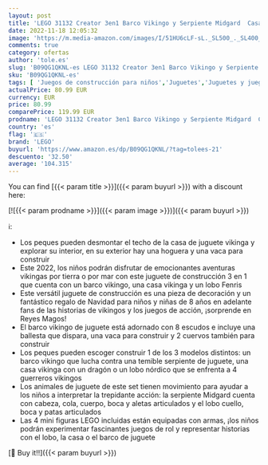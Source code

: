 ```yaml
---
layout: post
title: 'LEGO 31132 Creator 3en1 Barco Vikingo y Serpiente Midgard  Casa de Juguete  Lobo Fenris  Dragón  Ideas para Niños  Idea Reyes'
date: 2022-11-18 12:05:32
image: 'https://m.media-amazon.com/images/I/51HU6cLF-sL._SL500_._SL400_.jpg'
comments: true
category: ofertas
author: 'tole.es'
slug: 'B09QG1QKNL-es LEGO 31132 Creator 3en1 Barco Vikingo y Serpiente Midgard...'
sku: 'B09QG1QKNL-es'
tags: [ 'Juegos de construcción para niños','Juguetes','Juguetes y juegos','Sets de construcción','lego','🇪🇸', ]
actualPrice: 80.99 EUR
currency: EUR
price: 80.99
comparePrice: 119.99 EUR
prodname: 'LEGO 31132 Creator 3en1 Barco Vikingo y Serpiente Midgard  Casa de Juguete  Lobo Fenris  Dragón  Ideas para Niños  Idea Reyes'
country: 'es'
flag: '🇪🇸'
brand: 'LEGO'
buyurl: 'https://www.amazon.es/dp/B09QG1QKNL/?tag=tolees-21'
descuento: '32.50'
average: '104.315'
---
```


You can find [{{< param title >}}]({{< param buyurl >}}) with a discount here:

[![{{< param prodname >}}]({{< param image >}})]({{< param buyurl >}})

ℹ️:

- Los peques pueden desmontar el techo de la casa de juguete vikinga y explorar su interior, en su exterior hay una hoguera y una vaca para construir
- Este 2022, los niños podrán disfrutar de emocionantes aventuras vikingas por tierra o por mar con este juguete de construcción 3 en 1 que cuenta con un barco vikingo, una casa vikinga y un lobo Fenris
- Este versátil juguete de construcción es una pieza de decoración y un fantástico regalo de Navidad para niños y niñas de 8 años en adelante fans de las historias de vikingos y los juegos de acción, ¡sorprende en Reyes Magos!
- El barco vikingo de juguete está adornado con 8 escudos e incluye una ballesta que dispara, una vaca para construir y 2 cuervos también para construir
- Los peques pueden escoger construir 1 de los 3 modelos distintos: un barco vikingo que lucha contra una temible serpiente de juguete, una casa vikinga con un dragón o un lobo nórdico que se enfrenta a 4 guerreros vikingos
- Los animales de juguete de este set tienen movimiento para ayudar a los niños a interpretar la trepidante acción: la serpiente Midgard cuenta con cabeza, cola, cuerpo, boca y aletas articulados y el lobo cuello, boca y patas articulados
- Las 4 mini figuras LEGO incluidas están equipadas con armas, ¡los niños podrán experimentar fascinantes juegos de rol y representar historias con el lobo, la casa o el barco de juguete

[🛒 Buy it!!]({{< param buyurl >}})
